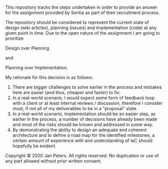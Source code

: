 This repository tracks the steps undertaken in order to provide an answer for the assignment provided by Sentia as part of their recruitment process.

The repository should be considered to represent the current state of design (wiki articles), planning (issues) and implementation (code) at any given point in time. Due to the open nature of the assignment I am going to prioritize 

Design over Planning 

and 

Planning over Implementation.

My rationale for this decision is as follows: 

1. There are bigger challenges to solve earlier in the process and mistakes here are easier (and thus, cheaper and faster) to fix.
2. In a real-world scenario, I would expect some form of feedback loop with a client or at least internal reviews / discussion, therefore I consider most, if not all of my deliverables to be in a "proposal" state.
3. In a real-world scenario, Implementation should be an easier step, as earlier in the process, a number of decisions have already been made and most of the risks should be known and addressed in some way.
4. By demonstrating the ability to design an adequate and coherent architecture and to define a road map for the identified milestones, a certain amount of experience with and understanding of IaC should hopefully be evident.

Copyright © 2020 Jan Peters. All rights reserved. No duplication or use of any part allowed without prior written consent.